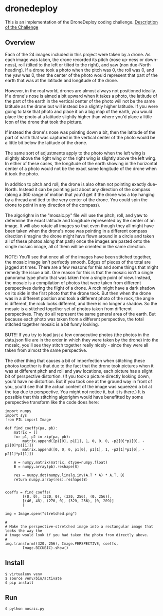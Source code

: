 # dronedeploy
This is an implementation of the DroneDeploy coding challenge. [Description of the Challenge](https://github.com/frisbeefish/dronedeploy/blob/master/DroneDeployReconstructionChallenge.pdf)

## Overview

Each of the 24 images included in this project were taken by a drone. As each image was taken, the drone recorded its pitch (nose up-ness or down-ness), roll (tilted to the left or tilted to the right), and yaw (non due-North heading). If a drone took a photo when the pitch was 0, the roll was 0, and the yaw was 0, then the center of the photo would represent that part of the earth that was at the latitude and longitude of the drone.
<br />
<br />
However, in the real world, drones are almost always not positioned ideally. If a drone's nose is aimed a bit upward when it takes a photo, the latitude of the part of the earth in the vertical center of the photo will not be the same latitude as the drone but will instead be a slightly higher latitude. If you were going to take that photo and place it on a big map of the earth, you would place the photo at a latitude slightly higher than where you'd place a little icon of the drone that took the picture.
<br />
<br />
If instead the drone's nose was pointing down a bit, then the latitude of the part of earth that was captured in the vertical center of the photo would be a little bit below the latitude of the drone.
<br />
<br />
The same sort of adjustments apply to the photo when the left wing is slightly above the right wing or the right wing is slightly above the left wing. In either of these cases, the longitude of the earth showing in the horizontal center of a photo would not be the exact same longitude of the drone when it took the photo.
<br />
<br />
In addition to pitch and roll, the drone is also often not pointing exactly due-North. Instead it can be pointing just about any direction of the compass (along a 360 range of motion that you'd get if the drone was a toy hanging by a thread and tied to the very center of the drone. You could spin the drone to point in any direction of the compass).
<br />
<br />
The algorighm in the "mosaic.py" file will use the pitch, roll, and yaw to determine the exact latitude and longitude represented by the center of an image. It will also rotate all images so that even though they all might have been taken when the drone's nose was pointing in a different compass direction (imagine the drone might have flown around in a circle and taken all of these photos along that path) once the images are pasted onto the single mosaic image, all of them will be oriented in the same direction.
<br />
<br />
NOTE: You'll see that once all of the images have been stitched together, the mosaic image isn't perfectly smooth. Edges of pieces of the total are jagged at times. There are a few reasons for this and some things that might remedy the issue a bit. One reason for this is that the mosaic isn't a single panorama type photo that was taken from a single point of view. Instead, the mosaic is a compilation of photos that were taken from different perspectives during the flight of a drone. A rock might have a dark shadow on its side in the first photo that the drone took. But then when the drone was in a different position and took a different photo of the rock, the angle is different, the rock looks different, and there is no longer a shadow. So the mosaic is a stitched together set of photos taken from different perspectives. They do all represent the same general area of the earth. But because each photo was taken from a different perspective, the total stitched together mosaic is a bit funny looking.
<br />
<br />
BUT!!! If you try to load just a few consecutive photos (the photos in the data.json file are in the order in which they were taken by the drone) into the mosaic, you'll see they stitch together really nicely - since they were all taken from almost the same perspective.
<br />
<br />
The other thing that causes a bit of imperfection when stitching these photos together is that due to the fact that the drone took pictures when it was at different pitch and roll and yaw locations, each picture has a slight bit of perspective distortion. (If you took a picture directly looking down, you'd have no distortion. But if you took one at the ground way in front of you, you'd see that the actual content of the image was squeezed a bit at the top due to perspective. You might not notice it, but it is there.) It is possible that this stitching algorighm would have benefitted by some perspective transform like the code does here:

```
import numpy
import sys
from PIL import Image

def find_coeffs(pa, pb):
    matrix = []
    for p1, p2 in zip(pa, pb):
        matrix.append([p1[0], p1[1], 1, 0, 0, 0, -p2[0]*p1[0], -p2[0]*p1[1]])
        matrix.append([0, 0, 0, p1[0], p1[1], 1, -p2[1]*p1[0], -p2[1]*p1[1]])

    A = numpy.matrix(matrix, dtype=numpy.float)
    B = numpy.array(pb).reshape(8)

    res = numpy.dot(numpy.linalg.inv(A.T * A) * A.T, B)
    return numpy.array(res).reshape(8)


coeffs = find_coeffs(
        [(0, 0), (320, 0), (320, 256), (0, 256)],
        [(46, 48), (270, 0), (320, 256), (0, 209)]
        )

img = Image.open("stretched.png")

#
# Make the perspective-stretched image into a rectangular image that looks the way the
# image would look if you had taken the photo from directly above.
#
img.transform((320, 256), Image.PERSPECTIVE, coeffs,
        Image.BICUBIC).show()

```


## Install

```
$ virtualenv venv
$ source venv/bin/activate
$ pip install
```

## Run

```
$ python mosaic.py
```
